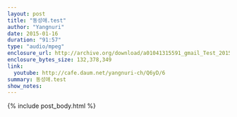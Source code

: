 ```yaml
---
layout: post
title: "동성애.test"
author: "Yangnuri"
date: 2015-01-16
duration: "91:57"
type: "audio/mpeg"
enclosure_url: http://archive.org/download/a01041315591_gmail_Test_201502/%EB%8F%99%EC%84%B1%EC%95%A0.test.mp3
enclosure_bytes_size: 132,378,349 
link:
  youtube: http://cafe.daum.net/yangnuri-ch/Q6yD/6
summary: 동성애.test
show_notes:
---
```


{% include post_body.html %}
